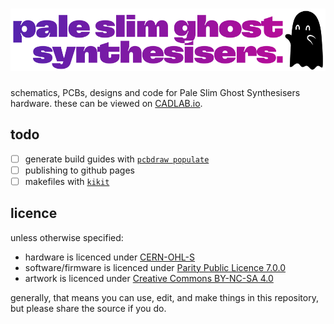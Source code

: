 <h1 align="center">
	<img alt="Pale Slim Ghost Synthesisers" src="etc/Logo.png" height="100">
</h1>

schematics, PCBs, designs and code for Pale Slim Ghost Synthesisers hardware. these can be viewed on [CADLAB.io](https://cadlab.io/project/26113).

## todo

- [ ] generate build guides with [`pcbdraw populate`](https://github.com/yaqwsx/PcbDraw/blob/master/doc/populate.md)
- [ ] publishing to github pages
- [ ] makefiles with [`kikit`](https://github.com/yaqwsx/KiKit)

## licence

unless otherwise specified:

- hardware is licenced under [CERN-OHL-S](licence-hardware.txt)
- software/firmware is licenced under [Parity Public Licence 7.0.0](licence.md)
- artwork is licenced under [Creative Commons BY-NC-SA 4.0](https://creativecommons.org/licenses/by-nc-sa/4.0/)

generally, that means you can use, edit, and make things in this repository, but please share the source if you do.

